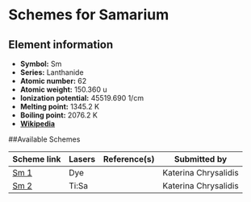 # Schemes for Samarium

## Element information

- **Symbol:** Sm
- **Series:** Lanthanide
- **Atomic number:** 62
- **Atomic weight:** 150.360 u
- **Ionization potential:** 45519.690 1/cm
- **Melting point:** 1345.2 K
- **Boiling point:** 2076.2 K
- [**Wikipedia**](https://en.wikipedia.org/wiki/Samarium)

##Available Schemes

|       Scheme link       | Lasers | Reference(s) |     Submitted by     |
| ----------------------- | ------ | ------------ | -------------------- |
| [Sm 1](../sm/sm-001.md) | Dye    |              | Katerina Chrysalidis |
| [Sm 2](../sm/sm-002.md) | Ti:Sa  |              | Katerina Chrysalidis |
